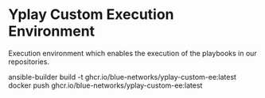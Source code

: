 # Yplay Custom Execution Environment

Execution environment which enables the execution of the playbooks in our repositories.

ansible-builder build -t ghcr.io/blue-networks/yplay-custom-ee:latest
docker push ghcr.io/blue-networks/yplay-custom-ee:latest